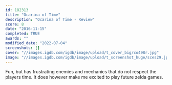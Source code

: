 ```yaml
---
id: 182313
title: "Ocarina of Time"
description: "Ocarina of Time - Review"
score: 8
date: "2016-11-15"
completed: TRUE
awards: ""
modified_date: "2022-07-04"
screenshots: []
cover: "//images.igdb.com/igdb/image/upload/t_cover_big/co498r.jpg"
image: "//images.igdb.com/igdb/image/upload/t_screenshot_huge/sces29.jpg"
---
```

Fun, but has frustrating enemies and mechanics that do not respect the players time. It does however make me excited to play future zelda games.